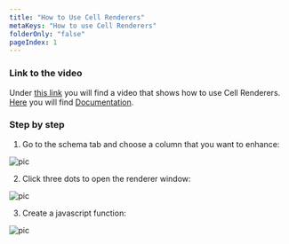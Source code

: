 ```yaml
---
title: "How to Use Cell Renderers"
metaKeys: "How to use Cell Renderers"
folderOnly: "false"
pageIndex: 1
---
```



### Link to the video

Under [this link](https://profitbasedocs.blob.core.windows.net/videos/Spreadsheet%20-%20Column%20Properties%20-%20Custom%20Cell%20Renderer.mp4) you will find a video that shows how to use Cell Renderers. [Here](../columnproperties/cellrenderer.md) you will find [Documentation](../columnproperties/cellrenderer.md).
<br/>

### Step by step


1. Go to the schema tab and choose a column that you want to enhance:

![pic](https://profitbasedocs.blob.core.windows.net/images/HTccr%20(4).png)

2. Click three dots to open the renderer window: 

![pic](https://profitbasedocs.blob.core.windows.net/images/HTccr%20(2).png)

3. Create a javascript function:
   
![pic](https://profitbasedocs.blob.core.windows.net/images/HTccr%20(3).png)
